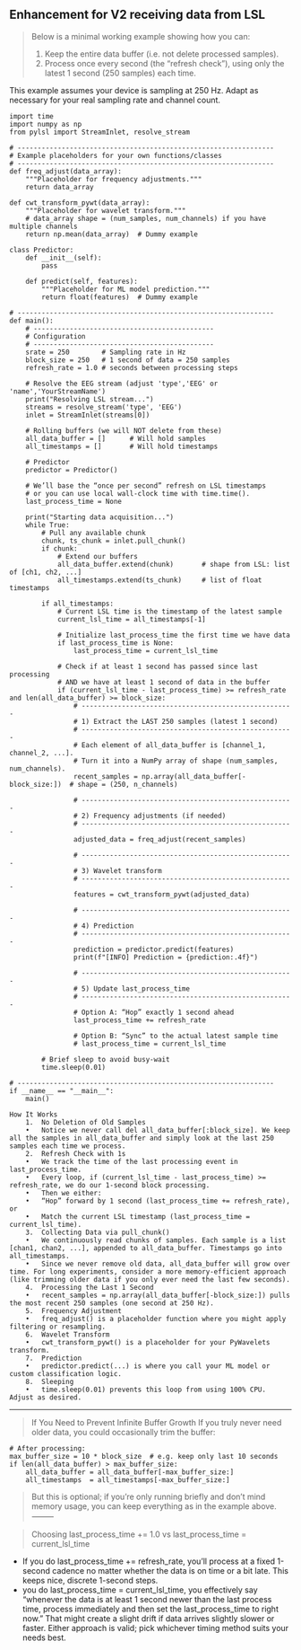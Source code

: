 ## Enhancement for V2 receiving data from LSL
> Below is a minimal working example showing how you can:
>	1.	Keep the entire data buffer (i.e. not delete processed samples).
>	2.	Process once every second (the “refresh check”), using only the latest 1 second (250 samples) each time.

This example assumes your device is sampling at 250 Hz. Adapt as necessary for your real sampling rate and channel count.

```
import time
import numpy as np
from pylsl import StreamInlet, resolve_stream

# ----------------------------------------------------------------
# Example placeholders for your own functions/classes
# ----------------------------------------------------------------
def freq_adjust(data_array):
    """Placeholder for frequency adjustments."""
    return data_array

def cwt_transform_pywt(data_array):
    """Placeholder for wavelet transform."""
    # data_array shape = (num_samples, num_channels) if you have multiple channels
    return np.mean(data_array)  # Dummy example

class Predictor:
    def __init__(self):
        pass

    def predict(self, features):
        """Placeholder for ML model prediction."""
        return float(features)  # Dummy example

# ----------------------------------------------------------------
def main():
    # ---------------------------------------------
    # Configuration
    # ---------------------------------------------
    srate = 250        # Sampling rate in Hz
    block_size = 250   # 1 second of data = 250 samples
    refresh_rate = 1.0 # seconds between processing steps

    # Resolve the EEG stream (adjust 'type','EEG' or 'name','YourStreamName')
    print("Resolving LSL stream...")
    streams = resolve_stream('type', 'EEG')
    inlet = StreamInlet(streams[0])

    # Rolling buffers (we will NOT delete from these)
    all_data_buffer = []      # Will hold samples
    all_timestamps = []       # Will hold timestamps

    # Predictor
    predictor = Predictor()

    # We’ll base the “once per second” refresh on LSL timestamps
    # or you can use local wall-clock time with time.time().
    last_process_time = None

    print("Starting data acquisition...")
    while True:
        # Pull any available chunk
        chunk, ts_chunk = inlet.pull_chunk()
        if chunk:
            # Extend our buffers
            all_data_buffer.extend(chunk)       # shape from LSL: list of [ch1, ch2, ...]
            all_timestamps.extend(ts_chunk)     # list of float timestamps

        if all_timestamps:
            # Current LSL time is the timestamp of the latest sample
            current_lsl_time = all_timestamps[-1]

            # Initialize last_process_time the first time we have data
            if last_process_time is None:
                last_process_time = current_lsl_time

            # Check if at least 1 second has passed since last processing
            # AND we have at least 1 second of data in the buffer
            if (current_lsl_time - last_process_time) >= refresh_rate and len(all_data_buffer) >= block_size:
                # -----------------------------------------------------
                # 1) Extract the LAST 250 samples (latest 1 second)
                # -----------------------------------------------------
                # Each element of all_data_buffer is [channel_1, channel_2, ...].
                # Turn it into a NumPy array of shape (num_samples, num_channels).
                recent_samples = np.array(all_data_buffer[-block_size:])  # shape = (250, n_channels)

                # -----------------------------------------------------
                # 2) Frequency adjustments (if needed)
                # -----------------------------------------------------
                adjusted_data = freq_adjust(recent_samples)

                # -----------------------------------------------------
                # 3) Wavelet transform
                # -----------------------------------------------------
                features = cwt_transform_pywt(adjusted_data)

                # -----------------------------------------------------
                # 4) Prediction
                # -----------------------------------------------------
                prediction = predictor.predict(features)
                print(f"[INFO] Prediction = {prediction:.4f}")

                # -----------------------------------------------------
                # 5) Update last_process_time
                # -----------------------------------------------------
                # Option A: “Hop” exactly 1 second ahead
                last_process_time += refresh_rate

                # Option B: “Sync” to the actual latest sample time
                # last_process_time = current_lsl_time

        # Brief sleep to avoid busy-wait
        time.sleep(0.01)

# ----------------------------------------------------------------
if __name__ == "__main__":
    main()
```

```
How It Works
	1.	No Deletion of Old Samples
	•	Notice we never call del all_data_buffer[:block_size]. We keep all the samples in all_data_buffer and simply look at the last 250 samples each time we process.
	2.	Refresh Check with 1s
	•	We track the time of the last processing event in last_process_time.
	•	Every loop, if (current_lsl_time - last_process_time) >= refresh_rate, we do our 1-second block processing.
	•	Then we either:
	•	“Hop” forward by 1 second (last_process_time += refresh_rate), or
	•	Match the current LSL timestamp (last_process_time = current_lsl_time).
	3.	Collecting Data via pull_chunk()
	•	We continuously read chunks of samples. Each sample is a list [chan1, chan2, ...], appended to all_data_buffer. Timestamps go into all_timestamps.
	•	Since we never remove old data, all_data_buffer will grow over time. For long experiments, consider a more memory-efficient approach (like trimming older data if you only ever need the last few seconds).
	4.	Processing the Last 1 Second
	•	recent_samples = np.array(all_data_buffer[-block_size:]) pulls the most recent 250 samples (one second at 250 Hz).
	5.	Frequency Adjustment
	•	freq_adjust() is a placeholder function where you might apply filtering or resampling.
	6.	Wavelet Transform
	•	cwt_transform_pywt() is a placeholder for your PyWavelets transform.
	7.	Prediction
	•	predictor.predict(...) is where you call your ML model or custom classification logic.
	8.	Sleeping
	•	time.sleep(0.01) prevents this loop from using 100% CPU. Adjust as desired.
```
-----

> If You Need to Prevent Infinite Buffer Growth
> If you truly never need older data, you could occasionally trim the buffer:
```
# After processing:
max_buffer_size = 10 * block_size  # e.g. keep only last 10 seconds
if len(all_data_buffer) > max_buffer_size:
    all_data_buffer = all_data_buffer[-max_buffer_size:]
    all_timestamps  = all_timestamps[-max_buffer_size:]
```

> But this is optional; if you’re only running briefly and don’t mind memory usage, you can keep everything as in the example above.
⸻

> Choosing last_process_time += 1.0 vs last_process_time = current_lsl_time
- If you do last_process_time += refresh_rate, you’ll process at a fixed 1-second cadence no matter whether the data is on time or a bit late. This keeps nice, discrete 1-second steps.
- you do last_process_time = current_lsl_time, you effectively say “whenever the data is at least 1 second newer than the last process time, process immediately and then set the last_process_time to right now.” That might create a slight drift if data arrives slightly slower or faster.
Either approach is valid; pick whichever timing method suits your needs best.